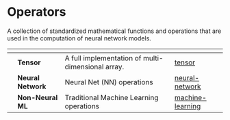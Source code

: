 # Operators

A collection of standardized mathematical functions and operations that are used in the computation of neural network models.

<table data-view="cards"><thead><tr><th align="center"></th><th></th><th></th><th data-hidden data-card-target data-type="content-ref"></th></tr></thead><tbody><tr><td align="center"></td><td><strong>Tensor</strong></td><td>A full implementation of multi-dimensional array.</td><td><a href="tensor/">tensor</a></td></tr><tr><td align="center"></td><td><strong>Neural Network</strong></td><td>Neural Net (NN) operations</td><td><a href="neural-network/">neural-network</a></td></tr><tr><td align="center"></td><td><strong>Non-Neural ML</strong></td><td>Traditional Machine Learning operations</td><td><a href="machine-learning/">machine-learning</a></td></tr></tbody></table>
